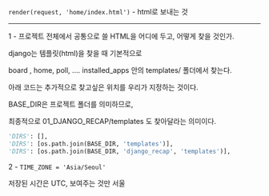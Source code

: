 `render(request, 'home/index.html')` - html로 보내는 것







---

1 - 프로젝트 전체에서 공통으로 쓸 HTML을 어디에 두고, 어떻게 찾을 것인가.

django는 템플릿(html)을 찾을 때 기본적으로 

board , home, poll, .... installed_apps 안의 templates/ 폴더에서 찾는다.

아래 코드는 추가적으로 찾고싶은 위치를 우리가 지정하는 것이다.

BASE_DIR은 프로젝트 폴더를 의미하므로, 

최종적으로 01_DJANGO_RECAP/templates 도 찾아달라는 의미이다.

```python
'DIRS': [], 
'DIRS': [os.path.join(BASE_DIR, 'templates')],
'DIRS': [os.path.join(BASE_DIR, 'django_recap', 'templates')],
```



2 - `TIME_ZONE = 'Asia/Seoul'`

저장된 시간은 UTC, 보여주는 것만 서울



